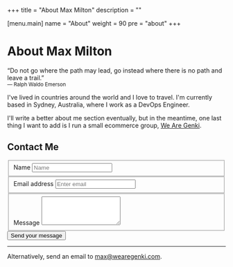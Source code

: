 +++
title = "About Max Milton"
description = ""

[menu.main]
  name = "About"
  weight = 90
  pre = "about"
+++

# About Max Milton

<p class="lead bg-primary">&ldquo;Do not go where the path may lead, go instead where there is no path and leave a trail.&rdquo;<br/>
<small>&mdash; Ralph Waldo Emerson</small></p>

I've lived in countries around the world and I love to travel. I'm currently based in Sydney, Australia, where I work as a DevOps Engineer.

I'll write a better about me section eventually, but in the meantime, one last thing I want to add is I run a small ecommerce group, <a href="https://wearegenki.com" target="_blank">We Are Genki</a>.

## Contact Me

<div class="row">
  <form class="col-xs-12 col-md-9" action="https://docs.google.com/a/wearegenki.com/forms/d/1viSY2eAr1kZ9cIf7vTwQpWaB4Zoix7xPnsbhTUcZrTw/formResponse" method="POST" target="_self" target="_blank">
    <fieldset class="form-group">
    <label for="name">Name</label>
    <input type="text" class="form-control" id="name" name="entry.662797564" placeholder="Name">
    </fieldset>
    <fieldset class="form-group">
      <label for="email">Email address</label>
      <input type="email" class="form-control" id="email" name="entry.1672368430" placeholder="Enter email">
    </fieldset>
    <fieldset class="form-group">
      <label for="message">Message</label>
      <textarea class="form-control" id="message" name="entry.1191009931" rows="4"></textarea>
    </fieldset>
    <button type="submit" class="btn btn-primary">Send your message</button>
  </form>
</div>

-----

Alternatively, send an email to <a href="mailto:max@wearegenki.com" onClick="ga('send','event','contact','click','email', {useBeacon: true});">max@wearegenki.com</a>.

